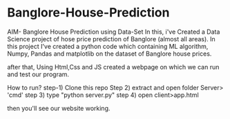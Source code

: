 # Banglore-House-Prediction

AIM- Banglore House Prediction using Data-Set
In this, i've Created a Data Science project of hose price prediction of Banglore (almost all areas).
In this project I've created a python code which containing ML algorithm, Numpy, Pandas and matplotlib on the dataset of Banglore house prices.

after that, Using Html,Css and JS created a webpage on which we can run and test our program.

How to run?
step-1) Clone this repo
Step 2) extract and open folder Server> 'cmd'
step 3) type "python server.py"
step 4) open client>app.html

then you'll see our website working.
